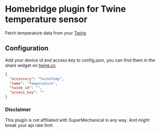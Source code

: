 # Homebridge plugin for Twine temperature sensor

Fetch temperature data from your [Twine](https://twine.cc)

## Configuration

Add your device id and access key to config.json, you can find them in the
share widget on [twine.cc](https://twine.cc)

```json
{
  "accessory": "TwineTemp",
  "name": "Temperature",
  "twine_id": "",
  "access_key": ""
}
```

### Disclaimer

This plugin is not affiliated with SuperMechanical in any way. And might
break your api rate limit.